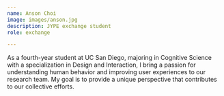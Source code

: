 ```yaml
---
name: Anson Choi
image: images/anson.jpg
description: JYPE exchange student
role: exchange

---
```


As a fourth-year student at UC San Diego, majoring in Cognitive Science with a specialization in Design and Interaction, I bring a passion for understanding human behavior and improving user experiences to our research team. My goal is to provide a unique perspective that contributes to our collective efforts.